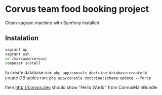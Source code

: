 # Corvus team food booking project

Clean vagrant machine with Symfony installed.

## Instalation

```sh
vagrant up
vagrant ssh
cd /var/www/corvus/
composer install
```
to create database run: ```php app/console doctrine:database:create```
to create DB tables run: ```php app/console doctrine:schema:update --force```

then <http://corvus.dev> should show "Hello World" from CorvusMainBundle
